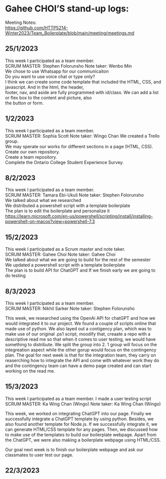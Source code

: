# Gahee CHOI’S stand-up logs:

Meeting Notes:</br>
https://github.com/HTTP5214-Winter2023/Team_Boilerplate/blob/main/meeting/meetings.md</br>
## 25/1/2023
This week I participated as a team member.</br>
SCRUM MASTER: Stephen Folorunsho Note taker: Wenbo Min</br>
We chose to use Whatsapp for our communicaiton</br>
Do you want to use voice chat or type only?</br>
I think we can create some code template that included the HTML, CSS, and javascript. And in the html, the header, </br>
footer, nav, and aside are fully programmed with id/class. We can add a list or flex box to the content and picture, also </br>
the button or form.</br>

## 1/2/2023
This week I participated as a team member.</br>
SCRUM MASTER: Sophia Scott Note taker: Wingo Chan We created a Trello group.</br>
We may sperate our works for different sections in a page (HTML, CSS).</br>
Create our own repository.</br>
Create a team repository.</br>
Complete the Ontario College Student Experience Survey.</br>
## 8/2/2023
This week I participated as a team member.</br>
SCRUM MASTER: Tamara Ebi-Ukuli Note taker: Stephen Folorunsho</br>
We talked about what we researched</br>
We distributed a powershell script with a template boilerplate</br>
The plan is to edit the boilerplate and personalize it</br>
https://learn.microsoft.com/en-us/powershell/scripting/install/installing-powershell-on-macos?view=powershell-7.3</br>
## 15/2/2023
This week I participated as a Scrum master and note taker.</br>
SCRUM MASTER: Gahee Choi Note taker: Gahee Choi</br>
We talked about what we are going to build for the rest of the semester</br>
We updated a powershell script with a template boilerplate</br>
The plan is to build API for ChatGPT and If we finish early we are going to do testing</br>

## 8/3/2023
This week I participated as a team member.</br>
SCRUM MASTER: Nikhil Sarker Note taker: Stephen Folorunsho</br>

This week, we researched using the OpenAi API for chatGPT and how we would integrated it to our project. We found a couple of scripts online that made use of python. We also layed out a contigency plan, which was to make use of our original .ps1 script, moodify that, creaate a repo with a descriptive read me so that when it comes to user testing, we would have something to distribute. We split the group into 2. 1 group will focus on the integreation aspect while the other gorup would focus on the contingency plan. The goal for next week is that for the integration team, they carry on reaserching how to integrate the API and come with whatever work they do and the contingency team can have a demo page created and can start working on the read me.

## 15/3/2023
This week I participated as a team member. I made a user testing script</br>
SCRUM MASTER: Ka Wing Chan (Wingo) Note taker: Ka Wing Chan (Wingo)</br>

This week, we worked on integrating ChatGPT into our page. Finally we successfully integrate a ChatGPT template by using python. Besides, we also found another template for Node.js. If we successfully integrate it, we can generate HTML/CSS template for any pages. Then, we discussed how to make use of the templates to build our boilerplate webpage. Apart from the ChatGPT, we were also making a boilerplate webpage using HTML/CSS.</br>

Our goal next week is to finish our boilerplate webpage and ask our classmates to user test our page.</br>

## 22/3/2023



